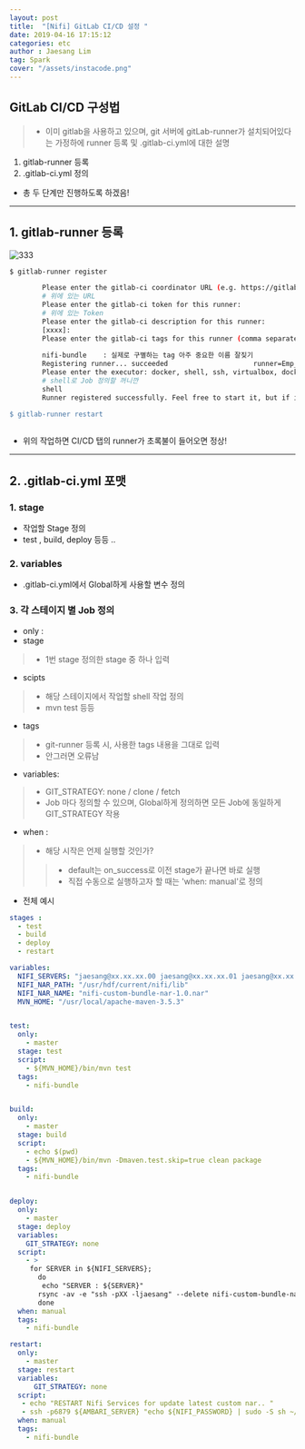 ```yaml
---
layout: post
title:  "[Nifi] GitLab CI/CD 설정 "
date: 2019-04-16 17:15:12
categories: etc 
author : Jaesang Lim
tag: Spark
cover: "/assets/instacode.png"
---
```


## GitLab CI/CD 구성법
> - 이미 gitlab을 사용하고 있으며, git 서버에 gitLab-runner가 설치되어있다는 가정하에 runner 등록 및 .gitlab-ci.yml에 대한 설명

1. gitlab-runner 등록
2. .gitlab-ci.yml 정의

- 총 두 단계만 진행하도록 하겠음!
---

## 1. gitlab-runner 등록

![333](https://user-images.githubusercontent.com/12586821/56197008-e5d52480-6072-11e9-8af0-f44d72ed7735.png)

```bash
$ gitlab-runner register

        Please enter the gitlab-ci coordinator URL (e.g. https://gitlab.com/):
        # 위에 있는 URL
        Please enter the gitlab-ci token for this runner:
        # 위에 있는 Token
        Please enter the gitlab-ci description for this runner:
        [xxxx]:
        Please enter the gitlab-ci tags for this runner (comma separated):
        
        nifi-bundle    : 실제로 구별하는 tag 아주 중요한 이름 잘짖기
        Registering runner... succeeded                     runner=Emp_iyNFxa
        Please enter the executor: docker, shell, ssh, virtualbox, docker-ssh, parallels, docker+machine, docker-ssh+machine, kubernetes:
        # shell로 Job 정의할 꺼니깐
        shell
        Runner registered successfully. Feel free to start it, but if it's running already the config should be automatically reloaded!

$ gitlab-runner restart
  
```
- 위의 작업하면 CI/CD 탭의 runner가 초록불이 들어오면 정상!


---

## 2. .gitlab-ci.yml 포맷

### 1. stage
- 작업할 Stage 정의
- test , build, deploy 등등 .. 

### 2. variables
- .gitlab-ci.yml에서 Global하게 사용할 변수 정의

### 3. 각 스테이지 별 Job 정의
- only : 
- stage 
 > - 1번 stage 정의한 stage 중 하나 입력
- scipts 
 > - 해당 스테이지에서 작업할 shell 작업 정의
 > - mvn test 등등
- tags 
 > - git-runner 등록 시, 사용한 tags 내용을 그대로 입력 
 > - 안그러면 오류남 
- variables:
 > - GIT_STRATEGY: none / clone / fetch
 > - Job 마다 정의할 수 있으며, Global하게 정의하면 모든 Job에 동일하게 GIT_STRATEGY 작용
- when :
 > - 해당 시작은 언제 실행할 것인가?
 > > - default는 on_success로 이전 stage가 끝나면 바로 실행
 > > - 직접 수동으로 실행하고자 할 때는 'when: manual'로 정의

- 전체 예시


```yaml
stages :
  - test
  - build
  - deploy
  - restart

variables:
  NIFI_SERVERS: "jaesang@xx.xx.xx.00 jaesang@xx.xx.xx.01 jaesang@xx.xx.xx.02"
  NIFI_NAR_PATH: "/usr/hdf/current/nifi/lib"
  NIFI_NAR_NAME: "nifi-custom-bundle-nar-1.0.nar"
  MVN_HOME: "/usr/local/apache-maven-3.5.3"


test:
  only:
    - master
  stage: test
  script:
    - ${MVN_HOME}/bin/mvn test
  tags:
    - nifi-bundle


build:
  only:
    - master
  stage: build
  script:
    - echo $(pwd)
    - ${MVN_HOME}/bin/mvn -Dmaven.test.skip=true clean package
  tags:
    - nifi-bundle


deploy:
  only:
    - master
  stage: deploy
  variables:
    GIT_STRATEGY: none
  script:
    - >
     for SERVER in ${NIFI_SERVERS};
       do
        echo "SERVER : ${SERVER}"
       rsync -av -e "ssh -pXX -ljaesang" --delete nifi-custom-bundle-nar/target/${NIFI_NAR_NAME} ${SERVER}:${NIFI_NAR_PATH}
       done
  when: manual
  tags:
    - nifi-bundle

restart:
  only:
    - master
  stage: restart
  variables:
      GIT_STRATEGY: none
  script:
   - echo "RESTART Nifi Services for update latest custom nar.. "
   - ssh -p6879 ${AMBARI_SERVER} "echo ${NIFI_PASSWORD} | sudo -S sh ~/nifi_rest_api.sh restart "
  when: manual
  tags:
    - nifi-bundle
```
